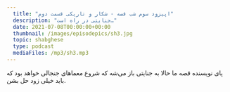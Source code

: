 ```yaml
---
  title: "اپیزود سوم شب قصه - شکار و تاریکی قسمت دوم"
  description: "جنایتی در راه است…"
  date: 2021-07-08T00:00:00+00:00
  thumbnail: /images/episodepics/sh3.jpg
  topic: shabghese
  type: podcast
  mediaFiles: /mp3/sh3.mp3
---
```

پای نویسنده قصه ما حالا به جنایتی باز می‌شه که شروع معماهای جنجالی خواهد بود که باید خیلی زود حل بشن.